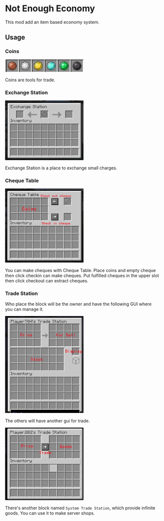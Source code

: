 # Not Enough Economy

This mod add an item based economy system.

## Usage

### Coins

<img src="https://raw.githubusercontent.com/CodeOfArdonia/NotEnoughEconomy/refs/heads/master/img/1.webp" style="width:256px" alt="">

Coins are tools for trade.

### Exchange Station

<img src="https://raw.githubusercontent.com/CodeOfArdonia/NotEnoughEconomy/refs/heads/master/img/2.webp" style="width:256px" alt="">

Exchange Station is a place to exchange small charges.

### Cheque Table

<img src="https://raw.githubusercontent.com/CodeOfArdonia/NotEnoughEconomy/refs/heads/master/img/3.webp" style="width:256px" alt="">

You can make cheques with Cheque Table.
Place coins and empty cheque then click checkin can make cheques.
Put fulfilled cheques in the upper slot then click checkout can extract cheques.

### Trade Station

Who place the block will be the owner and have the following GUI where you can manage it.

<img src="https://raw.githubusercontent.com/CodeOfArdonia/NotEnoughEconomy/refs/heads/master/img/4.webp" style="width:256px" alt="">

The others will have another gui for trade.

<img src="https://raw.githubusercontent.com/CodeOfArdonia/NotEnoughEconomy/refs/heads/master/img/5.webp" style="width:256px" alt="">

There's another block named `System Trade Station`, which provide infinite goods. You can use it to make server shops.